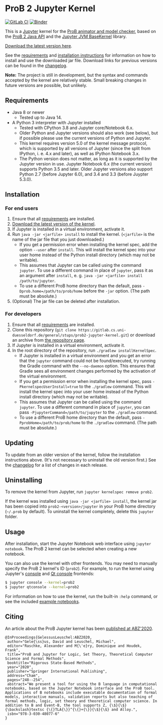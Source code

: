 # ProB 2 Jupyter Kernel

[![GitLab CI](https://gitlab.cs.uni-duesseldorf.de/general/stups/prob2-jupyter-kernel/badges/master/pipeline.svg)](https://gitlab.cs.uni-duesseldorf.de/general/stups/prob2-jupyter-kernel/pipelines) [![Binder](https://mybinder.org/badge_logo.svg)](https://mybinder.org/v2/git/https%3A%2F%2Fgitlab.cs.uni-duesseldorf.de%2Fgeneral%2Fstups%2Fprob2-jupyter-kernel.git/master?filepath=notebooks)

This is a [Jupyter](https://jupyter.org/) kernel for the [ProB animator and model checker](https://www3.hhu.de/stups/prob/), based on the [ProB 2 Java API](https://github.com/hhu-stups/prob2_kernel) and the [Jupyter JVM BaseKernel](https://github.com/SpencerPark/jupyter-jvm-basekernel) library.

[Download the latest version here][current-download].

See the [requirements](#requirements) and [installation instructions](#installation) for information on how to install and use the downloaded jar file. Download links for previous versions can be found in the [changelog].

**Note:** The project is still in development, but the syntax and commands accepted by the kernel are relatively stable. Small breaking changes in future versions are possible, but unlikely.

## Requirements

* Java 8 or newer
	* Tested up to Java 14.
* A Python 3 interpreter with Jupyter installed
	* Tested with CPython 3.8 and Jupyter core/Notebook 6.x.
	* Older Python and Jupyter versions should also work (see below), but if possible please use the current versions of Python and Jupyter.
	* This kernel requires version 5.0 of the kernel message protocol, which is supported by all versions of Jupyter (since the split from IPython, i. e. 4.x and later), as well as IPython Notebook 3.x.
	* The Python version does not matter, as long as it is supported by the Jupyter version in use. Jupyter Notebook 6.x (the current version) supports Python 3.5 and later. Older Jupyter versions also support Python 2.7 (before Jupyter 6.0), and 3.4 and 3.3 (before Juypter 5.3.0).

## Installation

### For end users

1. Ensure that all [requirements](#requirements) are installed.
2. [Download the latest version of the kernel][current-download].
3. If Jupyter is installed in a virtual environment, activate it.
4. Run `java -jar <jarfile> install` to install the kernel. (`<jarfile>` is the name of the jar file that you just downloaded.)
	* If you get a permission error when installing the kernel spec, add the option `--user` after `install`. This will install the kernel spec into your user home instead of the Python install directory (which may not be writable).
	* This assumes that Jupyter can be called using the command `jupyter`. To use a different command in place of `jupyter`, pass it as an argument after `install`, e. g. `java -jar <jarfile> install /path/to/jupyter`.
	* To use a different ProB home directory than the default, pass `-Dprob.home=/path/to/prob/home` before the `-jar` option. (The path must be absolute.)
5. (Optional) The jar file can be deleted after installation.

### For developers

1. Ensure that all [requirements](#requirements) are installed.
2. Clone this repository (`git clone https://gitlab.cs.uni-duesseldorf.de/general/stups/prob2-jupyter-kernel.git`) or download an archive from [the repository page](https://gitlab.cs.uni-duesseldorf.de/general/stups/prob2-jupyter-kernel).
3. If Jupyter is installed in a virtual environment, activate it.
4. In the root directory of the repository, run `./gradlew installKernelSpec`.
	* If Jupyter is installed in a virtual environment and you get an error that the `jupyter` command could not be found/executed, try running the Gradle command with the `--no-daemon` option. This ensures that Gradle sees all environment changes performed by the activation of the virtual environment.
	* If you get a permission error when installing the kernel spec, pass `-PkernelspecUserInstall=true` to the `./gradlew` command. This will install the kernel spec into your user home instead of the Python install directory (which may not be writable).
	* This assumes that Jupyter can be called using the command `jupyter`. To use a different command in place of `jupyter`, you can pass `-PjupyterCommand=/path/to/jupyter` to the `./gradlew` command.
	* To use a different ProB home directory than the default, pass `-PprobHome=/path/to/prob/home` to the `./gradlew` command. (The path must be absolute.)

## Updating

To update from an older version of the kernel, follow the installation instructions above. (It's not necessary to uninstall the old version first.) See the [changelog] for a list of changes in each release.

## Uninstalling

To remove the kernel from Jupyter, run `jupyter kernelspec remove prob2`.

If the kernel was installed using `java -jar <jarfile> install`, the kernel jar has been copied into `prob2-<version>/jupyter` in your ProB home directory (`~/.prob` by default). To uninstall the kernel completely, delete this `jupyter` folder.

## Usage

After installation, start the Jupyter Notebook web interface using `jupyter notebook`. The ProB 2 kernel can be selected when creating a new notebook.

You can also use the kernel with other frontends. You may need to manually specify the ProB 2 kernel's ID (`prob2`). For example, to run the kernel using Jupyter's [console](https://jupyter-console.readthedocs.io/) and [Qt console](https://qtconsole.readthedocs.io/) frontends:

```sh
$ jupyter console --kernel=prob2
$ jupyter qtconsole --kernel=prob2
```

For information on how to use the kernel, run the built-in `:help` command, or see the included [example notebooks](./notebooks).

[current-download]: https://www3.hhu.de/stups/downloads/prob2-jupyter/prob2-jupyter-kernel-1.2.0-all.jar
[changelog]: ./CHANGELOG.md


## Citing

An article about the ProB Jupyter kernel has been [published at ABZ'2020](https://rdcu.be/b4rql).

```
@InProceedings{GelessusLeuschel:ABZ2020,
 author="Gele{\ss}us, David and Leuschel, Michael",
 editor="Raschke, Alexander and M{\'e}ry, Dominique and Houdek, Frank",
 title="ProB and Jupyter for Logic, Set Theory, Theoretical Computer Science and Formal Methods",
 booktitle="Rigorous State-Based Methods",
 year="2020",
 publisher="Springer International Publishing",
 address="Cham",
 pages="248--254",
 abstract="We present a tool for using the B language in computational notebooks, based on the Jupyter Notebook interface and the ProB tool. Applications of B notebooks include executable documentation of formal models, interactive manuals, validation reports but also teaching of formal methods, logic, set theory and theoretical computer science. In addition to B and Event-B, the tool supports Z, {\$}{\$}{\backslash}textsc {\{}TLA{\}}^{\{}+{\}}{\$}{\$} and Alloy.",
 isbn="978-3-030-48077-6"
}
```